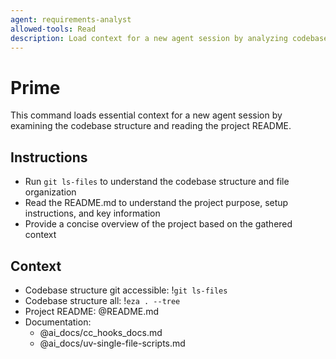 ```yaml
---
agent: requirements-analyst
allowed-tools: Read
description: Load context for a new agent session by analyzing codebase structure and README
---
```


# Prime

This command loads essential context for a new agent session by examining the codebase structure and reading the project README.

## Instructions
- Run `git ls-files` to understand the codebase structure and file organization
- Read the README.md to understand the project purpose, setup instructions, and key information
- Provide a concise overview of the project based on the gathered context

## Context
- Codebase structure git accessible: !`git ls-files`
- Codebase structure all: !`eza . --tree`
- Project README: @README.md
- Documentation: 
  - @ai_docs/cc_hooks_docs.md
  - @ai_docs/uv-single-file-scripts.md
